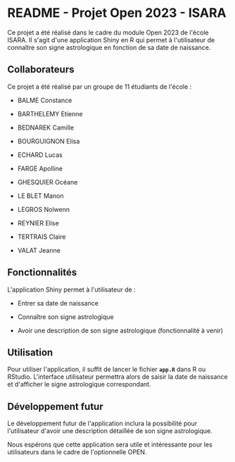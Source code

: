 # 

# **README - Projet Open 2023 - ISARA**

Ce projet a été réalisé dans le cadre du module Open 2023 de l'école ISARA. Il s'agit d'une application Shiny en R qui permet à l'utilisateur de connaître son signe astrologique en fonction de sa date de naissance.

## **Collaborateurs**

Ce projet a été réalisé par un groupe de 11 étudiants de l'école :

-   BALME Constance

-   BARTHELEMY Etienne

-   BEDNAREK Camille

-   BOURGUIGNON Elisa

-   ECHARD Lucas

-   FARGE Apolline

-   GHESQUIER Océane

-   LE BLET Manon

-   LEGROS Nolwenn

-   REYNIER Elise

-   TERTRAIS Claire

-   VALAT Jeanne

## **Fonctionnalités**

L'application Shiny permet à l'utilisateur de :

-   Entrer sa date de naissance

-   Connaître son signe astrologique

-   Avoir une description de son signe astrologique (fonctionnalité à venir)

## **Utilisation**

Pour utiliser l'application, il suffit de lancer le fichier **`app.R`** dans R ou RStudio. L'interface utilisateur permettra alors de saisir la date de naissance et d'afficher le signe astrologique correspondant.

## **Développement futur**

Le développement futur de l'application inclura la possibilité pour l'utilisateur d'avoir une description détaillée de son signe astrologique.

Nous espérons que cette application sera utile et intéressante pour les utilisateurs dans le cadre de l'optionnelle OPEN.
